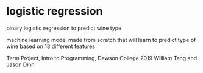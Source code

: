 # logistic regression

binary logistic regression to predict wine type

machine learning model made from scratch that will learn to predict type of wine based on 13 different features


Term Project, Intro to Programming, Dawson College 2019
William Tang and Jason Dinh

